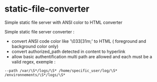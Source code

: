 # static-file-converter
Simple static file server with ANSI color to HTML converter

Simple static file server converter :
 - convert ANSI code color like '\033[31m;' to HTML ( foreground and background color only)
 - convert authorized_path detected in content to hyperlink
 - allow basic authentification
 multi path are allowed and each  must be a valid regex, exemple :
 ``` 
 --path /var/\S*/logs/\S* /home/specific_user/log/\S* /environnements/\S*/logs/\S*
 ```
